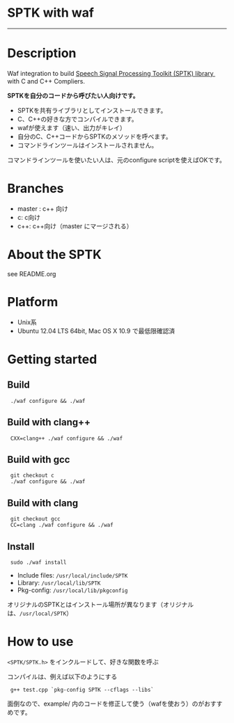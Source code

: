 # SPTK with waf

-----------------

# Description 

Waf integration to build [Speech Signal Processing Toolkit (SPTK) library ](http://sp-tk.sourceforge.net/)　with C and C++ Compliers. 

**SPTKを自分のコードから呼びたい人向けです。**

* SPTKを共有ライブラリとしてインストールできます。
* C、C++の好きな方でコンパイルできます。
* wafが使えます（速い、出力がキレイ）
* 自分のC、C++コードからSPTKのメソッドを呼べます。
* コマンドラインツールはインストールされません。
   

コマンドラインツールを使いたい人は、元のconfigure scriptを使えばOKです。

# Branches

- master : c++ 向け
- c: c向け
- c++: c++向け（master にマージされる）

# About the SPTK
    
see README.org

# Platform

* Unix系
* Ubuntu 12.04 LTS 64bit, Mac OS X 10.9 で最低限確認済

# Getting started

## Build

     ./waf configure && ./waf

## Build with clang++

     CXX=clang++ ./waf configure && ./waf

## Build with gcc

     git checkout c
     ./waf configure && ./waf

## Build with clang

     git checkout gcc
     CC=clang ./waf configure && ./waf

## Install 

     sudo ./waf install

* Include files: `/usr/local/include/SPTK`
* Library: `/usr/local/lib/SPTK`
* Pkg-config: `/usr/local/lib/pkgconfig`

オリジナルのSPTKとはインストール場所が異なります（オリジナルは、`/usr/local/SPTK`）

# How to use

`<SPTK/SPTK.h>` をインクルードして、好きな関数を呼ぶ

コンパイルは、例えば以下のようにする

     g++ test.cpp `pkg-config SPTK --cflags --libs`

面倒なので、example/ 内のコードを修正して使う（wafを使おう）のがおすすめです。